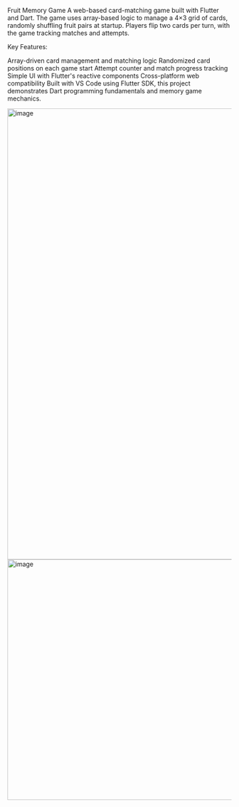 Fruit Memory Game
A web-based card-matching game built with Flutter and Dart. The game uses array-based logic to manage a 4×3 grid of cards, randomly shuffling fruit pairs at startup. Players flip two cards per turn, with the game tracking matches and attempts.

Key Features:

Array-driven card management and matching logic
Randomized card positions on each game start
Attempt counter and match progress tracking
Simple UI with Flutter's reactive components
Cross-platform web compatibility
Built with VS Code using Flutter SDK, this project demonstrates Dart programming fundamentals and memory game mechanics.

<img width="1920" height="1012" alt="image" src="https://github.com/user-attachments/assets/2f549539-6b32-4ffe-8a47-45409cd13a25" />

<img width="960" height="540" alt="image" src="https://github.com/user-attachments/assets/ae2e1618-edd6-4051-a7b0-4438cfb2153f" />
